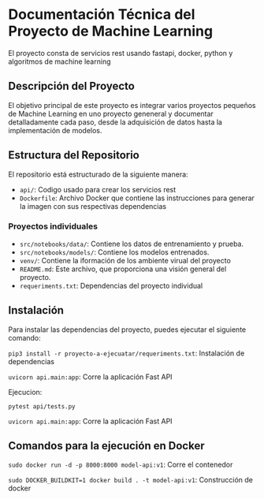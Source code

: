 # Documentación Técnica del Proyecto de Machine Learning

El proyecto consta de servicios rest usando fastapi, docker, python y algoritmos de machine learning

## Descripción del Proyecto

El objetivo principal de este proyecto es integrar varios proyectos pequeños de Machine Learning en uno proyecto geneneral y documentar detalladamente cada paso, desde la adquisición de datos hasta la implementación de modelos.

## Estructura del Repositorio

El repositorio está estructurado de la siguiente manera:

* `api/`: Codigo usado para crear los servicios rest
* `Dockerfile`: Archivo Docker que contiene las instrucciones para generar la imagen con sus respectivas dependencias

### Proyectos individuales

- `src/notebooks/data/`: Contiene los datos de entrenamiento y prueba.
- `src/notebooks/models/`: Contiene los modelos entrenados.
- `venv/`: Contiene la iformación de los ambiente virual del proyecto
- `README.md`: Este archivo, que proporciona una visión general del proyecto.
- `requeriments.txt`: Dependencias del proyecto individual

## Instalación

Para instalar las dependencias del proyecto, puedes ejecutar el siguiente comando:

`pip3 install -r proyecto-a-ejecuatar/requeriments.txt`: Instalación  de dependencias

`uvicorn api.main:app`: Corre la aplicación Fast API

Ejecucion:

`pytest api/tests.py`

`uvicorn api.main:app`: Corre la aplicación Fast API

## Comandos para la ejecución en Docker

`sudo docker run -d -p 8000:8000 model-api:v1`: Corre el contenedor

`sudo DOCKER_BUILDKIT=1 docker build . -t model-api:v1`: Construcción de docker

